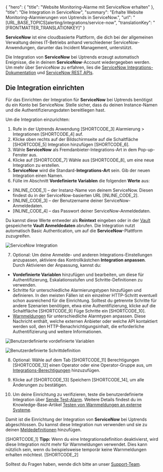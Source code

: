 {
  "hero": {
    "title": "Website Monitoring-Alarme mit ServiceNow erhalten"
  },
  "title": "Die Integration in ServiceNow",
  "summary": "Erhalte Website Monitoring-Alarmierungen von Uptrends in ServiceNow.",
  "url": "[URL_BASE_TOPICS]alerting/integrations/service-now",
  "translationKey": "[FRONTMATTER_TRANSLATIONKEY]"
}

**ServiceNow** ist eine cloudbasierte Plattform, die dich bei der allgemeinen Verwaltung deines IT-Betriebs anhand verschiedener ServiceNow-Anwendungen, darunter das Incident Management, unterstützt.

Die Integration von **ServiceNow** bei Uptrends erzeugt automatisch Ereignisse, die in deinem **ServiceNow**-Account wiedergegeben werden. Um mehr über ServiceNow zu erfahren, lies die [ServiceNow Integrations-Dokumentation]([LINK_URL_1]) und [ServiceNow REST APIs]([LINK_URL_2]).

## Die Integration einrichten

Für das Einrichten der Integration für **ServiceNow** bei Uptrends benötigst du ein Konto bei ServiceNow. Stelle sicher, dass du deinen Instance-Namen und die Authentifizierungsdaten bereitliegen hast.

Um die Integration einzurichten:

1. Rufe in der Uptrends Anwendung [SHORTCODE_3] Alarmierung > Integrationen [SHORTCODE_4] auf.
2. Klicke oben rechts auf der Bildschirmseite auf die Schaltfläche [SHORTCODE_5] Integration hinzufügen [SHORTCODE_6].
3. Wähle **ServiceNow** als Fremdanbieter-Integrations-Art in dem Pop-up-Fenster aus.
4. Klicke auf [SHORTCODE_7] Wähle aus [SHORTCODE_8], um eine neue Integration zu erstellen.
5. **ServiceNow** wird die Standard-**Integrations-Art** sein. Gib der neuen Integration einen Namen.
6. Fülle im Abschnitt **Vordefinierte Variablen** die folgenden **Werte** aus:

- [INLINE_CODE_1] – der Instanz-Name von deinem ServiceNow. Diesen findest du in der ServiceNow-basierten URL [INLINE_CODE_2].
- [INLINE_CODE_3] – der Benutzername deiner ServiceNow-Anmeldedaten.
- [INLINE_CODE_4] – das Passwort deiner ServiceNow-Anmeldedaten.

Du kannst diese Werte entweder als **Reintext** eingeben oder in der [Vault]([LINK_URL_3]) gespeicherte **Vault Anmeldedaten** abrufen. Die Integration nutzt automatisch Basic Authentication, um auf die **ServiceNow**-Plattform zuzugreifen.

![ServiceNow Integration]([LINK_URL_4])

7. Optional: Um deine Anmelde- und anderen Integrations-Einstellungen anzupassen, aktiviere das Kontrollkästchen **Integration anpassen**. Durch Aktivieren der Anpassung, kannst du:

- **Vordefinierte Variablen** hinzufügen und bearbeiten, um diese für Authentifizierung, Eskalationsstufen und Schritte-Definitionen zu verwenden.
- Schritte für unterschiedliche Alarmierungstypen hinzufügen und definieren. In den meisten Fällen ist ein einzelner HTTP-Schritt eventuell schon ausreichend für die Einrichtung. Solltest du getrennte Schritte für andere Szenarien benötigen, etwa eine Authentifizierung, klicke auf die Schaltfläche [SHORTCODE_9] Füge Schritte ein [SHORTCODE_10].
- [Warnmeldungen]([LINK_URL_5]) für unterschiedliche Alarmtypen anpassen. Diese Nachricht enthält, welche externen Anbieter oder welche API kontaktiert werden soll, den HTTP-Benachrichtigungsinhalt, die erforderliche Authentifizierung und weitere Informationen.

![Benutzerdefinierte vordefinierte Variablen]([LINK_URL_6])

![Benutzerdefinierte Schrittdefinition]([LINK_URL_7])

8. Optional: Wähle auf dem Tab [SHORTCODE_11] Berechtigungen [SHORTCODE_12] einen Operator oder eine Operator-Gruppe aus, um [Integrations-Berechtigungen]([LINK_URL_8]) hinzuzufügen.

9. Klicke auf [SHORTCODE_13] Speichern [SHORTCODE_14], um alle Änderungen zu bestätigen.

10. Um deine Einrichtung zu verifizieren, teste die benutzerdefinierte Integration über [Sende Test-Alarm]([LINK_URL_9]). Weitere Details findest du im Knowledge-Base-Artikel [Testen von Warnmeldungen an externe Systeme]([LINK_URL_10]).

Damit ist die Einrichtung der Integration von **ServiceNow** bei Uptrends abgeschlossen. Du kannst diese Integration nun verwenden und sie zu deinen [Meldedefinitionen]([LINK_URL_11]) hinzufügen.

[SHORTCODE_1]
**Tipp:** Wenn du eine Integrationsdefinition deaktivierst, wird diese Integration nicht mehr für Warnmeldungen verwendet. Dies kann nützlich sein, wenn du beispielsweise temporär keine Warnmeldungen erhalten möchtest.
[SHORTCODE_2]

Solltest du Fragen haben, wende dich bitte an unser [Support-Team]([LINK_URL_12]).
